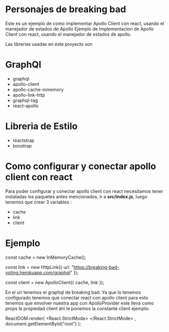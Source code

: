 # Personajes de breaking bad
Este es un ejemplo de como implementar Apollo Client con react, usando el manejador de estados de Apollo
Ejemplo de Implementacion de Apollo Client con react, usando el manejador de estados de apollo.

Las librerias usadas en este proyecto son 
# GraphQl
* graphql
* apollo-client
* apollo-cache-inmemory
* apollo-link-http
* graphql-tag
* react-apollo
# Libreria de Estilo
* reactstrap
* boostrap

# Como configurar y conectar apollo client con react
Para poder configurar y conectar apollo client con react necesitamos tener instaladas los paquetes antes mencionados, ir a **src/index.js**, luego tenemos que crear 3 variables :
* cache
* link
* client

# Ejemplo
const cache = new InMemoryCache();

const link = new HttpLink({
  uri: "https://breaking-bad-voting.herokuapp.com/graphql"
});


const client = new ApolloClient({
  cache,
  link
});


En el uri tenemos el graphql de breaking bad. Ya que lo tenemos configurado tenemos que conectar react con apollo client para esto tenemos que envolver nuestra app con ApolloProvider este lleva como props la propiedad client ahi le ponemos la constante client ejemplo:

ReactDOM.render(
  <ApolloProvider client={client}>
    <React.StrictMode>
      <App />
    </React.StrictMode>
  </ApolloProvider>,
  document.getElementById("root")
);
